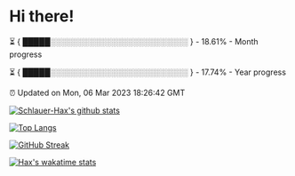 # Hi there!

⏳ { █████░░░░░░░░░░░░░░░░░░░░░░░░░ } - 18.61% - Month progress

⏳ { █████░░░░░░░░░░░░░░░░░░░░░░░░░ } - 17.74% - Year progress

⏰ Updated on Mon, 06 Mar 2023 18:26:42 GMT


[![Schlauer-Hax's github stats](https://github-readme-stats.vercel.app/api?username=Schlauer-Hax&show_icons=true&theme=dark&count_private=true)](https://github.com/Schlauer-Hax)


[![Top Langs](https://github-readme-stats.vercel.app/api/top-langs/?username=Schlauer-Hax&layout=compact&theme=dark)](https://github.com/Schlauer-Hax?tab=repositories)

[![GitHub Streak](https://streak-stats.demolab.com?user=Schlauer-Hax&theme=dark)](https://git.io/streak-stats)

[![Hax's wakatime stats](https://github-readme-stats.vercel.app/api/wakatime?username=Hax&theme=dark)](https://wakatime.com/@Hax)

